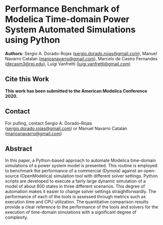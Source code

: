 Performance Benchmark of Modelica Time-domain Power System Automated Simulations using Python
=====================================
**Authors:** Sergio A. Dorado-Rojas (sergio.dorado.rojas@gmail.com), Manuel Navarro Catalan (manosnavarro@gmail.com), Marcelo de Castro Fernandes (decasm3@rpi.edu), Luigi Vanfretti (luigi.vanfretti@gmail.com)

## Cite this Work

**This work has been submitted to the American Modelica Conference 2020.**

## Contact

For pulling, contact Sergio A. Dorado-Rojas (sergio.dorado.rojas@gmail.com) or Manuel Navarro Catalan (manosnavarro@gmail.com)

## Abstract

In this paper, a Python-based approach to automate Modelica time-domain simulations of a power system model is presented. This routine is employed to benchmark the performance of a commercial (Dymola) against an open-source (OpenModelica) simulation tool with different solver settings. Python scripts are developed to execute a fairly large dynamic simulation of a model of about 800 states in three different scenarios. This degree of automation makes it easier to change solver settings straightforwardly. The performance of each of the tools is assessed through metrics such as execution time and CPU utilization. The quantitative comparison results provide a clear reference to the performance of the tools and solvers for the execution of time-domain simulations with a significant degree of complexity.

